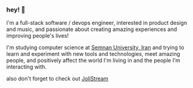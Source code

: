 ### hey! 👋

I'm a full-stack software / devops engineer, interested in product design and music, and passionate about creating amazing experiences and improving people's lives!

I'm studying computer science at [Semnan University, Iran](https://en.wikipedia.org/wiki/Semnan_University+) and trying to learn and experiment with new tools and technologies, meet amazing people, and positively affect the world I'm living in and the people I'm interacting with.

also don't forget to check out [JoliStream](https://jolistream.com) 
